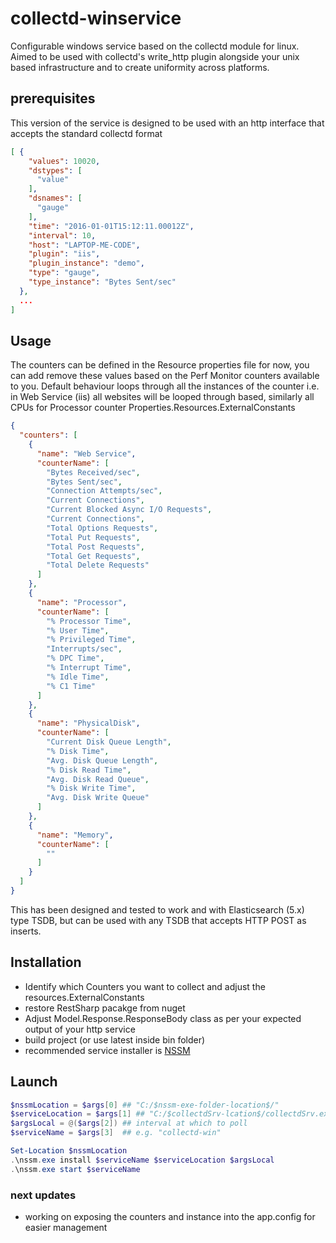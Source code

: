 # collectd-winservice
Configurable windows service based on the collectd module for linux. Aimed to be used with collectd's write_http plugin alongside your unix based infrastructure and to create uniformity across platforms.

## prerequisites
This version of the service is designed to be used with an http interface that accepts the standard collectd format
```JSON
[ {    
    "values": 10020,
    "dstypes": [
      "value"
    ],
    "dsnames": [
      "gauge"
    ],
    "time": "2016-01-01T15:12:11.00012Z",
    "interval": 10,
    "host": "LAPTOP-ME-CODE",
    "plugin": "iis",
    "plugin_instance": "demo",
    "type": "gauge",
    "type_instance": "Bytes Sent/sec"
  }, 
  ...
]
```

## Usage 
The counters can be defined in the Resource properties file for now, you can add remove these values based on the Perf Monitor counters available to you.
Default behaviour loops through all the instances of the counter i.e. in Web Service (iis) all websites will be looped through based, similarly all CPUs for Processor counter
Properties.Resources.ExternalConstants

```JSON
{
  "counters": [
    {
      "name": "Web Service",
      "counterName": [
        "Bytes Received/sec",
        "Bytes Sent/sec",
        "Connection Attempts/sec",
        "Current Connections",
        "Current Blocked Async I/O Requests",
        "Current Connections",
        "Total Options Requests",
        "Total Put Requests",
        "Total Post Requests",
        "Total Get Requests",
        "Total Delete Requests"
      ]
    },
    {
      "name": "Processor",
      "counterName": [
        "% Processor Time",
        "% User Time",
        "% Privileged Time",
        "Interrupts/sec",
        "% DPC Time",
        "% Interrupt Time",
        "% Idle Time",
        "% C1 Time"
      ]
    },
    {
      "name": "PhysicalDisk",
      "counterName": [
        "Current Disk Queue Length",
        "% Disk Time",
        "Avg. Disk Queue Length",
        "% Disk Read Time",
        "Avg. Disk Read Queue",
        "% Disk Write Time",
        "Avg. Disk Write Queue"
      ]
    },
    {
      "name": "Memory",
      "counterName": [
        ""
      ]
    }
  ]
}
```

This has been designed and tested to work and with Elasticsearch (5.x) type TSDB, but can be used with any TSDB that accepts HTTP POST as inserts. 

## Installation
 - Identify which Counters you want to collect and adjust the resources.ExternalConstants
 - restore RestSharp pacakge from nuget
 - Adjust Model.Response.ResponseBody class as per your expected output of your http service
 - build project (or use latest inside bin folder)
 - recommended service installer is [NSSM]("http://nssm.cc") 

## Launch


```powershell
$nssmLocation = $args[0] ## "C:/$nssm-exe-folder-location$/"
$serviceLocation = $args[1] ## "C:/$collectdSrv-lcation$/collectdSrv.exe"
$argsLocal = @($args[2]) ## interval at which to poll 
$serviceName = $args[3]  ## e.g. "collectd-win"

Set-Location $nssmLocation 
.\nssm.exe install $serviceName $serviceLocation $argsLocal
.\nssm.exe start $serviceName
```

### next updates
 - working on exposing the counters and instance into the app.config for easier management
